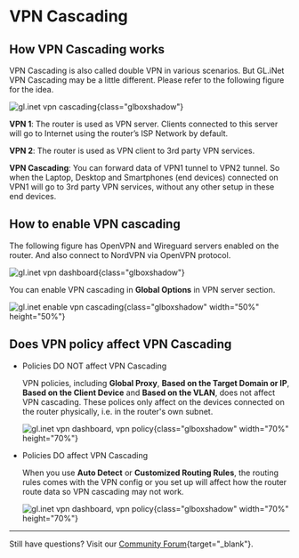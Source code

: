 # VPN Cascading

## How VPN Cascading works

VPN Cascading is also called double VPN in various scenarios. But GL.iNet VPN Cascading may be a little different. Please refer to the following figure for the idea.

![gl.inet vpn cascading](https://static.gl-inet.com/docs/en/4/tutorials/vpn_cascading/vpn_cascading.png){class="glboxshadow"}

**VPN 1**: The router is used as VPN server. Clients connected to this server will go to Internet using the router’s ISP Network by default.

**VPN 2**: The router is used as VPN client to 3rd party VPN services.

**VPN Cascading**: You can forward data of VPN1 tunnel to VPN2 tunnel. So when the Laptop, Desktop and Smartphones (end devices) connected on VPN1 will go to 3rd party VPN services, without any other setup in these end devices.

## How to enable VPN cascading

The following figure has OpenVPN and Wireguard servers enabled on the router. And also connect to NordVPN via OpenVPN protocol.

![gl.inet vpn dashboard](https://static.gl-inet.com/docs/en/4/tutorials/vpn_cascading/vpn_dashboard.png){class="glboxshadow"}

You can enable VPN cascading in **Global Options** in VPN server section.

![gl.inet enable vpn cascading](https://static.gl-inet.com/docs/en/4/tutorials/vpn_cascading/enable_vpn_cascading.png){class="glboxshadow" width="50%" height="50%"}

## Does VPN policy affect VPN Cascading

* Policies DO NOT affect VPN Cascading

    VPN policies, including **Global Proxy**, **Based on the Target Domain or IP**, **Based on the Client Device** and **Based on the VLAN**, does not affect VPN cascading. These polices only affect on the devices connected on the router physically, i.e. in the router's own subnet.

    ![gl.inet vpn dashboard, vpn policy](https://static.gl-inet.com/docs/en/4/tutorials/vpn_cascading/modify_vpn_policy_mode_1.png){class="glboxshadow" width="70%" height="70%"}

* Policies DO affect VPN Cascading

    When you use **Auto Detect** or **Customized Routing Rules**, the routing rules comes with the VPN config or you set up will affect how the router route data so VPN cascading may not work.

    ![gl.inet vpn dashboard, vpn policy](https://static.gl-inet.com/docs/en/4/tutorials/vpn_cascading/modify_vpn_policy_mode_2.png){class="glboxshadow" width="70%" height="70%"}

---

Still have questions? Visit our [Community Forum](https://forum.gl-inet.com){target="_blank"}.
